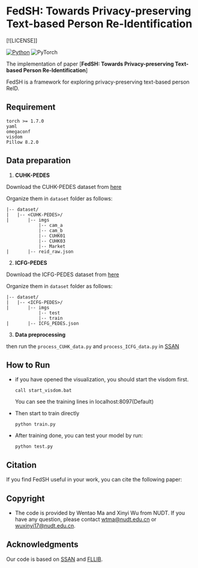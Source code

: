 # FedSH: Towards Privacy-preserving Text-based Person Re-Identification
[![LICENSE]]

[![Python](https://img.shields.io/badge/python-3.7-blue.svg)](https://www.python.org/)
![PyTorch](https://img.shields.io/badge/pytorch-1.11.0-%237732a8) 

The implementation of paper [**FedSH: Towards Privacy-preserving Text-based Person Re-Identification**]

FedSH is a framework for exploring privacy-preserving text-based person ReID.


## Requirement

```
torch >= 1.7.0
yaml
omegaconf
visdom
Pillow 8.2.0
```
## Data preparation

1.  **CUHK-PEDES**

  Download the CUHK-PEDES dataset from [here](https://github.com/ShuangLI59/Person-Search-with-Natural-Language-Description) 
   
  Organize them in `dataset` folder as follows:
   ~~~
   |-- dataset/
   |   |-- <CUHK-PEDES>/
   |       |-- imgs
               |-- cam_a
               |-- cam_b
               |-- CUHK01
               |-- CUHK03
               |-- Market
   |       |-- reid_raw.json
   
   ~~~
 

2.  **ICFG-PEDES**

  Download the ICFG-PEDES dataset from [here](https://github.com/zifyloo/SSAN)   


   Organize them in `dataset` folder as follows:

   ~~~
   |-- dataset/
   |   |-- <ICFG-PEDES>/
   |       |-- imgs
               |-- test
               |-- train 
   |       |-- ICFG_PEDES.json
   
   ~~~
3. **Data preprocessing**

then run the `process_CUHK_data.py` and `process_ICFG_data.py` in [SSAN](https://github.com/zifyloo/SSAN)


## How to Run

* if you have opened the visualization, you should start the visdom first.

  ```
  call start_visdom.bat
  ```

  You can see the training lines in localhost:8097(Default)

* Then start to train directly

    ```
    python train.py
    ```
* After training done, you can test your model by run:

    ```
    python test.py
    ```

## Citation
If you find FedSH useful in your work, you can cite the following paper:


## Copyright
* The code is provided by Wentao Ma and Xinyi Wu from NUDT. If you have any question, please contact wtma@nudt.edu.cn or wuxinyi17@nudt.edu.cn.

## Acknowledgments

Our code is based on [SSAN](https://github.com/zifyloo/SSAN) and [FLLIB](https://github.com/zenghui9977/FLLIB_develop).